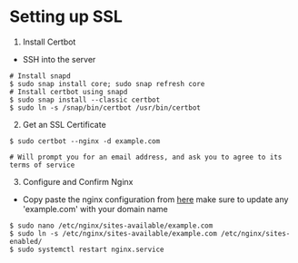 # Setting up SSL 

1) Install Certbot
- SSH into the server
```
# Install snapd
$ sudo snap install core; sudo snap refresh core
# Install certbot using snapd
$ sudo snap install --classic certbot
$ sudo ln -s /snap/bin/certbot /usr/bin/certbot
```
2) Get an SSL Certificate

 ```
 $ sudo certbot --nginx -d example.com
 
 # Will prompt you for an email address, and ask you to agree to its terms of service
 ```
3) Configure and Confirm Nginx

- Copy paste the nginx configuration from [here](https://github.com/mcetn/shiny-app-aws/blob/main/nginx.conf) make sure to update any 'example.com' with your domain name

```
$ sudo nano /etc/nginx/sites-available/example.com
$ sudo ln -s /etc/nginx/sites-available/example.com /etc/nginx/sites-enabled/
$ sudo systemctl restart nginx.service 

```
